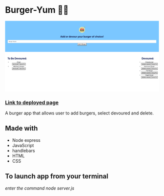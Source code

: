 # Burger-Yum 🍔😋

![burger-yum](public/assets/img/burger-yum.png)

### [Link to deployed page](https://ffakih5.github.io/Burger-Yum/.)

A burger app that allows user to add burgers, select devoured and delete.

## Made with
- Node express
- JavaScript
- handlebars
- HTML
- CSS

## To launch app from your terminal
_enter the command node server.js_

